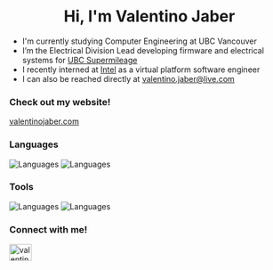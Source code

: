 <h1 align="center">Hi, I'm Valentino Jaber</h1>

- I'm currently studying Computer Engineering at UBC Vancouver
- I’m the Electrical Division Lead developing firmware and electrical systems for [UBC Supermileage](https://www.supermileage.ca/)
- I recently interned at [Intel](https://www.intel.com/content/www/us/en/homepage.html) as a virtual platform software engineer
- I can also be reached directly at valentino.jaber@live.com

<h3 align="left"> Check out my website!</h3>
<p align="left"> <a href="valentinojaber.com">valentinojaber.com</a> </p>

<h3 align="left">Languages</h3>
<div>
  <img id="skills-pics" src="https://skillicons.dev/icons?i=java,py,c,cpp,go,bash&perline=3" alt="Languages">
  <img id="skills-pics" src="https://skillicons.dev/icons?i=js,css,html,sqlite,&perline=3" alt="Languages">
</div>

<h3 align="left">Tools</h3>
<div>
  <img id="skills-pics" src="https://skillicons.dev/icons?i=git,github,githubactions,linux,aws,gcp,gradle,arduino&perline=3" alt="Languages">
  <img id="skills-pics" src="https://skillicons.dev/icons?i=nodejs,react,mongodb,vscode,idea,androidstudio,grafana,latex&perline=3" alt="Languages">
</div>

<h3 align="left">Connect with me!</h3>
<p align="left">
<a href="https://linkedin.com/in/valentinojaber" target="blank"><img align="center" src="https://raw.githubusercontent.com/rahuldkjain/github-profile-readme-generator/master/src/images/icons/Social/linked-in-alt.svg" alt="valentinojaber" height="30" width="40" /></a>
</p>
